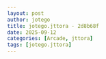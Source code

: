 ```yaml
---
layout: post
author: jotego
title: jotego.jttora - 2d8b68f
date: 2025-09-12
categories: [Arcade, jttora]
tags: [jotego.jttora]
---
```


